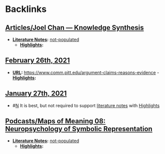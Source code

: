 
# Backlinks
## [Articles/Joel Chan — Knowledge Synthesis](<Articles/Joel Chan — Knowledge Synthesis.md>)
- **[Literature Notes](<Literature Notes.md>):** [not-populated](<not-populated.md>)
    - **[Highlights](<Highlights.md>):**

## [February 26th, 2021](<February 26th, 2021.md>)
- **[URL](<URL.md>):** https://www.comm.pitt.edu/argument-claims-reasons-evidence
                    - **[Highlights](<Highlights.md>):**

## [January 27th, 2021](<January 27th, 2021.md>)
- #[N](<N.md>) It is best, but not required to support [literature notes](<literature notes.md>) with [Highlights](<Highlights.md>)

## [Podcasts/Maps of Meaning 08: Neuropsychology of Symbolic Representation](<Podcasts/Maps of Meaning 08: Neuropsychology of Symbolic Representation.md>)
- **[Literature Notes](<Literature Notes.md>):** [not-populated](<not-populated.md>)
    - **[Highlights](<Highlights.md>):**

